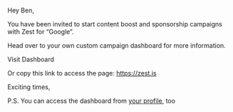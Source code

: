 Hey Ben,

You have been invited to start content boost and sponsorship campaigns
with Zest for “Google”.

Head over to your own custom campaign dashboard for more information.

Visit Dashboard

Or copy this link to access the page: https://zest.is

Exciting times,


P.S. You can access the dashboard from [your
profile](https://distilled.zest.is/zester/benjamin-salomon), too
